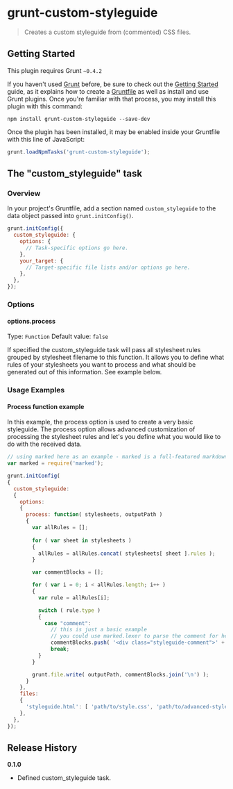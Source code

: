 # grunt-custom-styleguide

> Creates a custom styleguide from (commented) CSS files.

## Getting Started
This plugin requires Grunt `~0.4.2`

If you haven't used [Grunt](http://gruntjs.com/) before, be sure to check out the [Getting Started](http://gruntjs.com/getting-started) guide, as it explains how to create a [Gruntfile](http://gruntjs.com/sample-gruntfile) as well as install and use Grunt plugins. Once you're familiar with that process, you may install this plugin with this command:

```shell
npm install grunt-custom-styleguide --save-dev
```

Once the plugin has been installed, it may be enabled inside your Gruntfile with this line of JavaScript:

```js
grunt.loadNpmTasks('grunt-custom-styleguide');
```

## The "custom_styleguide" task

### Overview
In your project's Gruntfile, add a section named `custom_styleguide` to the data object passed into `grunt.initConfig()`.

```js
grunt.initConfig({
  custom_styleguide: {
    options: {
      // Task-specific options go here.
    },
    your_target: {
      // Target-specific file lists and/or options go here.
    },
  },
});
```

### Options

#### options.process
Type: `Function`
Default value: `false`

If specified the custom_styleguide task will pass all stylesheet rules grouped by stylesheet filename to this function. It allows you to define what rules of your stylesheets you want to process and what should be generated out of this information. See example below.


### Usage Examples

#### Process function example
In this example, the process option is used to create a very basic styleguide. The process option allows advanced customization of processing the stylesheet rules and let's you define what you would like to do with the received data.

```js
// using marked here as an example - marked is a full-featured markdown parser and compiler, written in JavaScript.
var marked = require('marked');

grunt.initConfig(
{
  custom_styleguide:
  {
    options:
    {
      process: function( stylesheets, outputPath )
      {
        var allRules = [];
            
        for ( var sheet in stylesheets )
        {
          allRules = allRules.concat( stylesheets[ sheet ].rules );
        }

        var commentBlocks = [];

        for ( var i = 0; i < allRules.length; i++ )
        {
          var rule = allRules[i];

          switch ( rule.type )
          {
            case "comment":
              // this is just a basic example
              // you could use marked.lexer to parse the comment for headings or code
              commentBlocks.push( '<div class="styleguide-comment">' + marked( rule.comment ) + '</div>' );
              break;
          }
        }

        grunt.file.write( outputPath, commentBlocks.join('\n') );
      }
    },
    files:
    {
      'styleguide.html': [ 'path/to/style.css', 'path/to/advanced-style.css' ],
    },
  },
});
```

## Release History

__0.1.0__

  * Defined custom_styleguide task.